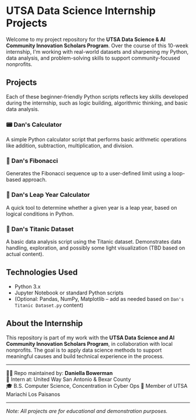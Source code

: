 # UTSA Data Science Internship Projects

Welcome to my project repository for the **UTSA Data Science & AI Community Innovation Scholars Program**. Over the course of this 10-week internship, I'm working with real-world datasets and sharpening my Python, data analysis, and problem-solving skills to support community-focused nonprofits.

## Projects

Each of these beginner-friendly Python scripts reflects key skills developed during the internship, such as logic building, algorithmic thinking, and basic data analysis.

### 📟 Dan's Calculator
A simple Python calculator script that performs basic arithmetic operations like addition, subtraction, multiplication, and division.

### 🔢 Dan's Fibonacci
Generates the Fibonacci sequence up to a user-defined limit using a loop-based approach.

### 📅 Dan's Leap Year Calculator
A quick tool to determine whether a given year is a leap year, based on logical conditions in Python.

### 🚢 Dan's Titanic Dataset
A basic data analysis script using the Titanic dataset. Demonstrates data handling, exploration, and possibly some light visualization (TBD based on actual content).

## Technologies Used

- Python 3.x
- Jupyter Notebook or standard Python scripts
- (Optional: Pandas, NumPy, Matplotlib – add as needed based on `Dan's Titanic Dataset.py` content)

## About the Internship

This repository is part of my work with the **UTSA Data Science and AI Community Innovation Scholars Program**, in collaboration with local nonprofits. The goal is to apply data science methods to support meaningful causes and build technical experience in the process.

---

👩‍💻 Repo maintained by: **Daniella Bowerman**  
📍 Intern at: United Way San Antonio & Bexar County  
🎓 B.S. Computer Science, Concentration in Cyber Ops
🎺 Member of UTSA Mariachi Los Paisanos

---

*Note: All projects are for educational and demonstration purposes.*
